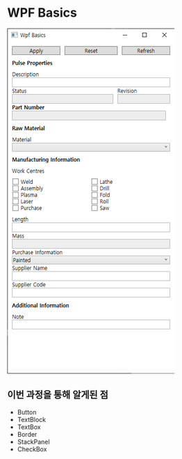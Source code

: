 # WPF Basics

![샘플 이미지](/snapshots/wpfbasic.png)

## 이번 과정을 통해 알게된 점

- Button
- TextBlock
- TextBox
- Border
- StackPanel
- CheckBox
